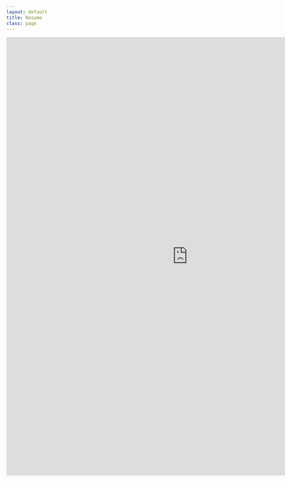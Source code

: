 ```yaml
---
layout: default
title: Resume
class: page
---
```


<iframe src="https://onedrive.live.com/embed?cid=323157B5253D6CCA&resid=323157B5253D6CCA%212115&authkey=ADYY0YF1GtNONDM&em=2" width="952" height="1152" frameborder="0" scrolling="no"></iframe>
